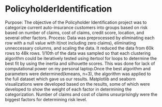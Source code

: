 # PolicyholderIdentification
Purpose:
		The objective of the Policyholder Identification project was to categorize current auto-insurance customers into 
		groups based on risk based on number of claims, cost of claims, credit score, location, and several other factors.
Process:
		Data was preprocessed by eliminating each row with a null value with it(not including zero claims), 
		eliminating unneccessary columns, and scaling the data. It reduced the data from 60k rows to 48k rows. 
		1/10th of the data was sampled so that each clustering algorithm could be iteratively tested 
		using itertool for loops to determine the best fit by using the inertia and silhouette scores. This was done
    for lack of computational power on my personal laptop.Once the best algorithm and parameters were 
    determined(kmeans, n=3), the algorithm was applied to the full dataset which gave us our results. 
    Matplotlib and seaborn visualizations were developed based on the results, 
		some of which were developed to show the weight of each factor in determining the categorization.
    Number of claims and cost of claims unsurprisingly were the biggest factors for determining
    risk level.
